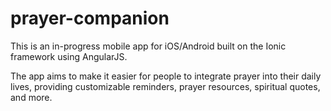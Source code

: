 # prayer-companion

This is an in-progress mobile app for iOS/Android built on the Ionic framework using AngularJS. 

The app aims to make it easier for people to integrate prayer into their daily lives, providing customizable reminders, prayer resources, spiritual quotes, and more.

